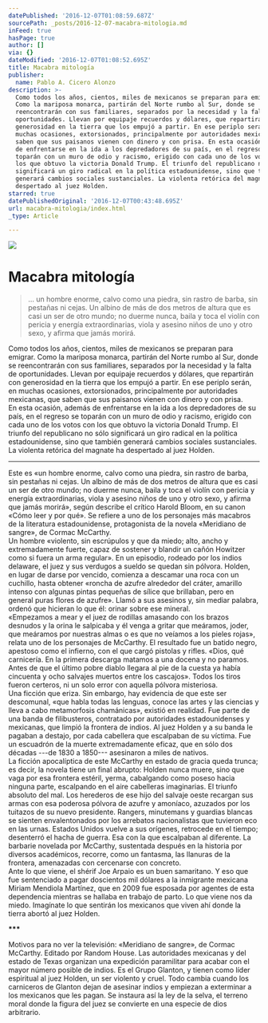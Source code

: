 ```yaml
---
datePublished: '2016-12-07T01:08:59.687Z'
sourcePath: _posts/2016-12-07-macabra-mitologia.md
inFeed: true
hasPage: true
author: []
via: {}
dateModified: '2016-12-07T01:08:52.695Z'
title: Macabra mitología
publisher:
  name: Pablo A. Cicero Alonzo
description: >-
  Como todos los años, cientos, miles de mexicanos se preparan para emigrar.
  Como la mariposa monarca, partirán del Norte rumbo al Sur, donde se
  reencontrarán con sus familiares, separados por la necesidad y la falta de
  oportunidades. Llevan por equipaje recuerdos y dólares, que repartirán con
  generosidad en la tierra que los empujó a partir. En ese periplo serán, en
  muchas ocasiones, extorsionados, principalmente por autoridades mexicanas, que
  saben que sus paisanos vienen con dinero y con prisa. En esta ocasión, además
  de enfrentarse en la ida a los depredadores de su país, en el regreso se
  toparán con un muro de odio y racismo, erigido con cada uno de los votos con
  los que obtuvo la victoria Donald Trump. El triunfo del republicano no sólo
  significará un giro radical en la política estadounidense, sino que también
  generará cambios sociales sustanciales. La violenta retórica del magnate ha
  despertado al juez Holden.
starred: true
datePublishedOriginal: '2016-12-07T00:43:48.695Z'
url: macabra-mitologia/index.html
_type: Article

---
```

![](https://the-grid-user-content.s3-us-west-2.amazonaws.com/32e0afb4-be75-45f6-bfb9-add4d8ece022.jpg)

# Macabra mitología

> ... un hombre enorme, calvo como una piedra, sin rastro de barba, sin pestañas ni cejas. Un albino de más de dos metros de altura que es casi un ser de otro mundo; no duerme nunca, baila y toca el violín con pericia y energía extraordinarias, viola y asesino niños de uno y otro sexo, y afirma que jamás morirá.

Como todos los años, cientos, miles de mexicanos se preparan para emigrar. Como la mariposa monarca, partirán del Norte rumbo al Sur, donde se reencontrarán con sus familiares, separados por la necesidad y la falta de oportunidades. Llevan por equipaje recuerdos y dólares, que repartirán con generosidad en la tierra que los empujó a partir. En ese periplo serán, en muchas ocasiones, extorsionados, principalmente por autoridades mexicanas, que saben que sus paisanos vienen con dinero y con prisa.   
En esta ocasión, además de enfrentarse en la ida a los depredadores de su país, en el regreso se toparán con un muro de odio y racismo, erigido con cada uno de los votos con los que obtuvo la victoria Donald Trump. El triunfo del republicano no sólo significará un giro radical en la política estadounidense, sino que también generará cambios sociales sustanciales. La violenta retórica del magnate ha despertado al juez Holden.

---

Este es «un hombre enorme, calvo como una piedra, sin rastro de barba, sin pestañas ni cejas. Un albino de más de dos metros de altura que es casi un ser de otro mundo; no duerme nunca, baila y toca el violín con pericia y energía extraordinarias, viola y asesino niños de uno y otro sexo, y afirma que jamás morirá», según describe el crítico Harold Bloom, en su canon «Cómo leer y por qué». Se refiere a uno de los personajes más macabros de la literatura estadounidense, protagonista de la novela «Meridiano de sangre», de Cormac McCarthy.  
Un hombre «violento, sin escrúpulos y que da miedo; alto, ancho y extremadamente fuerte, capaz de sostener y blandir un cañón Howitzer como si fuera un arma regular». En un episodio, rodeado por los indios delaware, el juez y sus verdugos a sueldo se quedan sin pólvora. Holden, en lugar de darse por vencido, comienza a descamar una roca con un cuchillo, hasta obtener «roncha de azufre alrededor del cráter, amarillo intenso con algunas pintas pequeñas de sílice que brillaban, pero en general puras flores de azufre». Llamó a sus asesinos y, sin mediar palabra, ordenó que hicieran lo que él: orinar sobre ese mineral.  
«Empezamos a mear y el juez de rodillas amasando con los brazos desnudos y la orina le salpicaba y él venga a gritar que meáramos, joder, que meáramos por nuestras almas o es que no veíamos a los pieles rojas», relata uno de los personajes de McCarthy. El resultado fue un batido negro, apestoso como el infierno, con el que cargó pistolas y rifles. «Dios, qué carnicería. En la primera descarga matamos a una docena y no paramos. Antes de que el último pobre diablo llegara al pie de la cuesta ya había cincuenta y ocho salvajes muertos entre los cascajos». Todos los tiros fueron certeros, ni un solo error con aquella pólvora misteriosa.   
Una ficción que eriza. Sin embargo, hay evidencia de que este ser descomunal, «que habla todas las lenguas, conoce las artes y las ciencias y lleva a cabo metamorfosis chamánicas», existió en realidad. Fue parte de una banda de filibusteros, contratado por autoridades estadounidenses y mexicanas, que limpió la frontera de indios. Al juez Holden y a su banda le pagaban a destajo, por cada cabellera que escalpaban de su víctima. Fue un escuadrón de la muerte extremadamente eficaz, que en sólo dos décadas ---de 1830 a 1850--- asesinaron a miles de nativos.   
La ficción apocalíptica de este McCarthy en estado de gracia queda trunca; es decir, la novela tiene un final abrupto: Holden nunca muere, sino que vaga por esa frontera estéril, yerma, cabalgando como poseso hacia ninguna parte, escalpando en el aire cabelleras imaginarias. El triunfo absoluto del mal. Los herederos de ese hijo del salvaje oeste recargan sus armas con esa poderosa pólvora de azufre y amoníaco, azuzados por los tuitazos de su nuevo presidente. Rangers, minutemans y guardias blancas se sienten envalentonados por los arrebatos nacionalistas que tuvieron eco en las urnas. Estados Unidos vuelve a sus orígenes, retrocede en el tiempo; desenterró el hacha de guerra. Esa con la que escalpaban al diferente. La barbarie novelada por McCarthy, sustentada después en la historia por diversos académicos, recorre, como un fantasma, las llanuras de la frontera, amenazadas con cercenarse con concreto.   
Ante lo que viene, el shérif Joe Arpaio es un buen samaritano. Y eso que fue sentenciado a pagar doscientos mil dólares a la inmigrante mexicana Miriam Mendiola Martínez, que en 2009 fue esposada por agentes de esta dependencia mientras se hallaba en trabajo de parto. Lo que viene nos da miedo. Imagínate lo que sentirán los mexicanos que viven ahí donde la tierra abortó al juez Holden.

**\*\*\***

Motivos para no ver la televisión: «Meridiano de sangre», de Cormac McCarthy. Editado por Random House. Las autoridades mexicanas y del estado de Texas organizan una expedición paramilitar para acabar con el mayor número posible de indios. Es el Grupo Glanton, y tienen como líder espiritual al juez Holden, un ser violento y cruel. Todo cambia cuando los carniceros de Glanton dejan de asesinar indios y empiezan a exterminar a los mexicanos que les pagan. Se instaura así la ley de la selva, el terreno moral donde la figura del juez se convierte en una especie de dios arbitrario.